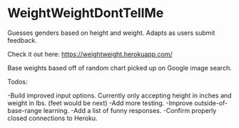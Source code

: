 # WeightWeightDontTellMe
Guesses genders based on height and weight. Adapts as users submit feedback.  

Check it out here:
https://weightweight.herokuapp.com/

Base weights based off of random chart picked up on Google image search. 

Todos:

-Build improved input options. Currently only accepting height in inches and weight in lbs. (feet would be next)
-Add more testing.
-Improve outside-of-base-range learning.
-Add a list of funny responses.
-Confirm properly closed connections to Heroku.
